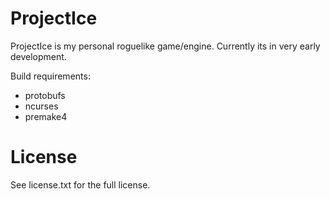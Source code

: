 ProjectIce
==========

ProjectIce is my personal roguelike game/engine. Currently its in very early development.

Build requirements:

* protobufs
* ncurses
* premake4
 
License
=======

See license.txt for the full license.
